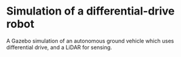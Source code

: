 # Simulation of a differential-drive robot

A Gazebo simulation of an autonomous ground vehicle which uses differential drive, and a LiDAR for sensing. 
